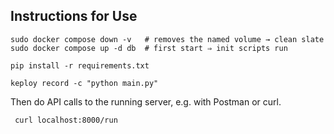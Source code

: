 ## Instructions for Use

```
sudo docker compose down -v   # removes the named volume → clean slate
sudo docker compose up -d db  # first start ⇒ init scripts run

pip install -r requirements.txt

keploy record -c "python main.py"

```

Then do API calls to the running server, e.g. with Postman or curl.

```
 curl localhost:8000/run 
 ```